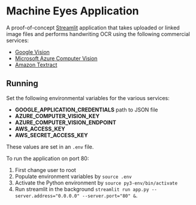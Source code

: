 # Machine Eyes Application
A proof-of-concept [Streamlit](https://streamlit.io/) application that takes
uploaded or linked image files and performs handwriting OCR using the following
commercial services:

- [Google Vision](https://cloud.google.com/vision/)
- [Microsoft Azure Computer Vision](https://azure.microsoft.com/en-us/services/cognitive-services/computer-vision/)
- [Amazon Textract](https://aws.amazon.com/textract/)


## Running
Set the following environmental variables for the various services:
- **GOOGLE_APPLICATION_CREDENTIALS** path to JSON file
- **AZURE_COMPUTER_VISION_KEY**
- **AZURE_COMPUTER_VISION_ENDPOINT**
- **AWS_ACCESS_KEY**
- **AWS_SECRET_ACCESS_KEY**

These values are set in an `.env` file. 

To run the application on port 80:
1. First change user to root
2. Populate environment variables by `source .env`
3. Activate the Python environment by `source py3-env/bin/activate`
4. Run streamlit in the background `streamlit run app.py --server.address="0.0.0.0" --server.port="80" &`.
